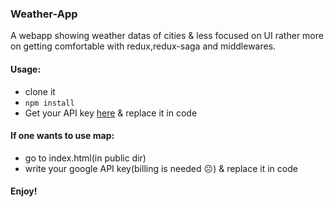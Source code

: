 ### Weather-App

A webapp showing weather datas of cities & less focused on UI rather more on getting comfortable with redux,redux-saga and middlewares.

#### Usage:
- clone it
- `npm install`
- Get your API key [here](https://openweathermap.org/) & replace it in code

#### If one wants to use map:
- go to index.html(in public dir)
- write your google API key(billing is needed :frowning_face:) & replace it in code

#### Enjoy!
